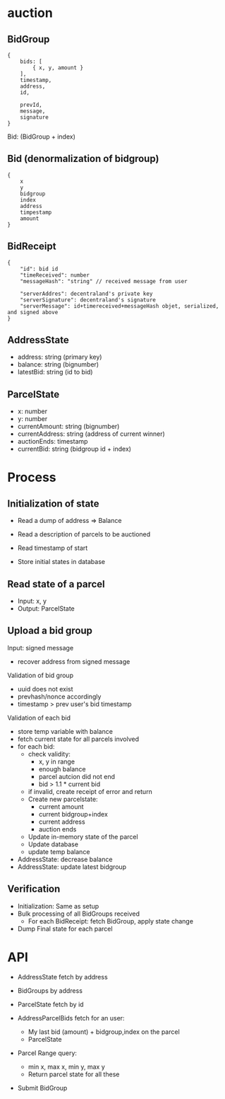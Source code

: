 # auction

## BidGroup

```
{
    bids: [
        { x, y, amount }
    ],
    timestamp,
    address,
    id,
    
    prevId,
    message,
    signature
}
```

Bid: (BidGroup + index)

## Bid (denormalization of bidgroup)

```
{
    x
    y
    bidgroup
    index
    address
    timpestamp
    amount
}
```

## BidReceipt

```
{
    "id": bid id
    "timeReceived": number
    "messageHash": "string" // received message from user
    
    "serverAddres": decentraland's private key
    "serverSignature": decentraland's signature
    "serverMessage": id+timereceived+messageHash objet, serialized, and signed above
}
```

## AddressState

- address: string (primary key)
- balance: string (bignumber)
- latestBid: string (id to bid)


## ParcelState

- x: number
- y: number
- currentAmount: string (bignumber)
- currentAddress: string (address of current winner)
- auctionEnds: timestamp
- currentBid: string (bidgroup id + index)

# Process

## Initialization of state

- Read a dump of address => Balance
- Read a description of parcels to be auctioned
- Read timestamp of start

- Store initial states in database

## Read state of a parcel

- Input: x, y
- Output: ParcelState

## Upload a bid group

Input: signed message

- recover address from signed message

Validation of bid group

- uuid does not exist
- prevhash/nonce accordingly
- timestamp > prev user's bid timestamp

Validation of each bid

- store temp variable with balance
- fetch current state for all parcels involved
- for each bid:
    - check validity:
        * x, y in range
        * enough balance
        * parcel autcion did not end
        * bid > 1.1 * current bid
    - if invalid, create receipt of error and return
    - Create new parcelstate:
        - current amount
        - current bidgroup+index
        - current address
        - auction ends
    - Update in-memory state of the parcel
    - Update database
    - update temp balance
- AddressState: decrease balance
- AddressState: update latest bidgroup

## Verification

- Initialization: Same as setup
- Bulk processing of all BidGroups received
  * For each BidReceipt: fetch BidGroup, apply state change
- Dump Final state for each parcel


# API

- AddressState fetch by address

- BidGroups by address

- ParcelState fetch by id

- AddressParcelBids fetch for an user:
  * My last bid (amount) + bidgroup,index on the parcel
  * ParcelState

- Parcel Range query:
  * min x, max x, min y, max y
  * Return parcel state for all these

- Submit BidGroup